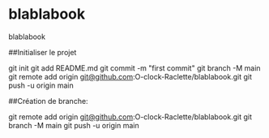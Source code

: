 # blablabook

 blablabook


##Initialiser le projet

git init
git add README.md
git commit -m "first commit"
git branch -M main
git remote add origin git@github.com:O-clock-Raclette/blablabook.git
git push -u origin main

##Création de branche:

git remote add origin git@github.com:O-clock-Raclette/blablabook.git
git branch -M main
git push -u origin main